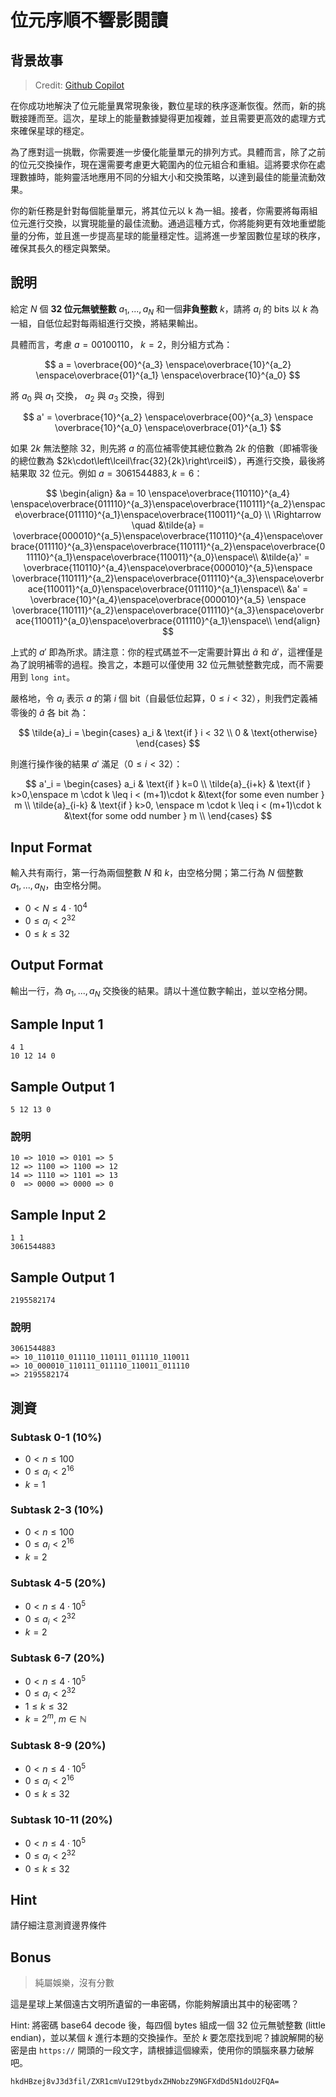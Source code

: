 # 位元序順不響影閱讀

## 背景故事

> Credit: [Github Copilot](https://github.com/features/copilot)

在你成功地解決了位元能量異常現象後，數位星球的秩序逐漸恢復。然而，新的挑戰接踵而至。這次，星球上的能量數據變得更加複雜，並且需要更高效的處理方式來確保星球的穩定。

為了應對這一挑戰，你需要進一步優化能量單元的排列方式。具體而言，除了之前的位元交換操作，現在還需要考慮更大範圍內的位元組合和重組。這將要求你在處理數據時，能夠靈活地應用不同的分組大小和交換策略，以達到最佳的能量流動效果。

你的新任務是針對每個能量單元，將其位元以 k 為一組。接者，你需要將每兩組位元進行交換，以實現能量的最佳流動。通過這種方式，你將能夠更有效地重塑能量的分佈，並且進一步提高星球的能量穩定性。這將進一步鞏固數位星球的秩序，確保其長久的穩定與繁榮。

## 說明

給定 $N$ 個 **32 位元無號整數** $a_1, ..., a_N$ 和一個**非負整數** $k$，請將 $a_i$ 的 bits 以 $k$ 為一組，自低位起對每兩組進行交換，將結果輸出。

具體而言，考慮 $a = 00100110$， $k=2$，則分組方式為：

$$
a = \overbrace{00}^{a_3} \enspace\overbrace{10}^{a_2} \enspace\overbrace{01}^{a_1} \enspace\overbrace{10}^{a_0}
$$

將 $a_0$ 與 $a_1$ 交換， $a_2$ 與 $a_3$ 交換，得到

$$
a' = \overbrace{10}^{a_2} \enspace\overbrace{00}^{a_3} \enspace \overbrace{10}^{a_0} \enspace\overbrace{01}^{a_1}
$$

如果 $2k$ 無法整除 $32$，則先將 $a$ 的高位補零使其總位數為 $2k$ 的倍數（即補零後的總位數為 $2k\cdot\left\lceil\frac{32}{2k}\right\rceil$），再進行交換，最後將結果取 $32$ 位元。例如 $a=3061544883, k=6$：

$$
\begin{align}
    &a = 10 \enspace\overbrace{110110}^{a_4} \enspace\overbrace{011110}^{a_3}\enspace\overbrace{110111}^{a_2}\enspace\overbrace{011110}^{a_1}\enspace\overbrace{110011}^{a_0} \\
    \Rightarrow \quad  &\tilde{a} =
        \overbrace{000010}^{a_5}\enspace\overbrace{110110}^{a_4}\enspace\overbrace{011110}^{a_3}\enspace\overbrace{110111}^{a_2}\enspace\overbrace{011110}^{a_1}\enspace\overbrace{110011}^{a_0}\enspace\\
    &\tilde{a}' =
        \overbrace{110110}^{a_4}\enspace\overbrace{000010}^{a_5}\enspace  \overbrace{110111}^{a_2}\enspace\overbrace{011110}^{a_3}\enspace\overbrace{110011}^{a_0}\enspace\overbrace{011110}^{a_1}\enspace\\
    &a' =
         \overbrace{10}^{a_4}\enspace\overbrace{000010}^{a_5} \enspace
         \overbrace{110111}^{a_2}\enspace\overbrace{011110}^{a_3}\enspace\overbrace{110011}^{a_0}\enspace\overbrace{011110}^{a_1}\enspace\\
\end{align}
$$

上式的 $a'$ 即為所求。請注意：你的程式碼並不一定需要計算出 $\tilde{a}$ 和 $\tilde{a}'$，這裡僅是為了說明補零的過程。換言之，本題可以僅使用 32 位元無號整數完成，而不需要用到 `long int`。

嚴格地，令 $a_i$ 表示 $a$ 的第 $i$ 個 bit（自最低位起算，$0\leq i<32$），則我們定義補零後的 $\tilde{a}$ 各 bit 為：

$$
\tilde{a}_i = \begin{cases}
    a_i & \text{if } i < 32 \\
    0 & \text{otherwise}
    \end{cases}
$$

則進行操作後的結果 $a'$ 滿足（$0\leq i < 32$）：

$$
a'_i = \begin{cases}
    a_i & \text{if } k=0 \\
    \tilde{a}_{i+k} & \text{if } k>0,\enspace  m \cdot k \leq i < (m+1)\cdot k &\text{for some even number } m \\
    \tilde{a}_{i-k} & \text{if } k>0, \enspace m \cdot k \leq i < (m+1)\cdot k &\text{for some odd number } m \\
    \end{cases}
$$

## Input Format

輸入共有兩行，第一行為兩個整數 $N$ 和 $k$，由空格分開；第二行為 $N$ 個整數 $a_1, ..., a_N$，由空格分開。

-   $0 < N \leq 4\cdot 10^4$
-   $0 \leq a_i < 2^{32}$
-   $0 \leq k \leq 32$

## Output Format

輸出一行，為 $a_1, ..., a_N$ 交換後的結果。請以十進位數字輸出，並以空格分開。

## Sample Input 1

```
4 1
10 12 14 0
```

## Sample Output 1

```
5 12 13 0
```

### 說明

```
10 => 1010 => 0101 => 5
12 => 1100 => 1100 => 12
14 => 1110 => 1101 => 13
0  => 0000 => 0000 => 0
```

## Sample Input 2

```
1 1
3061544883
```

## Sample Output 1

```
2195582174
```

### 說明

```
3061544883
=> 10_110110_011110_110111_011110_110011
=> 10_000010_110111_011110_110011_011110
=> 2195582174
```

## 測資

### Subtask 0-1 (10%)

-   $0 < n \leq 100$
-   $0\leq a_i < 2^{16}$
-   $k = 1$

### Subtask 2-3 (10%)

-   $0 < n \leq 100$
-   $0\leq a_i < 2^{16}$
-   $k = 2$

### Subtask 4-5 (20%)

-   $0 < n \leq 4\cdot 10^5$
-   $0\leq a_i < 2^{32}$
-   $k = 2$

### Subtask 6-7 (20%)

-   $0 < n \leq 4\cdot 10^5$
-   $0\leq a_i < 2^{32}$
-   $1 \leq k \leq 32$
-   $k = 2^m,\ m\in \mathbb{N}$

### Subtask 8-9 (20%)

-   $0 < n \leq 4\cdot 10^5$
-   $0\leq a_i < 2^{16}$
-   $0 \leq k \leq 32$

### Subtask 10-11 (20%)

-   $0 < n \leq 4\cdot 10^5$
-   $0\leq a_i < 2^{32}$
-   $0 \leq k \leq 32$

## Hint

請仔細注意測資邊界條件

## Bonus

> 純屬娛樂，沒有分數

這是星球上某個遠古文明所遺留的一串密碼，你能夠解讀出其中的秘密嗎？

Hint: 將密碼 base64 decode 後，每四個 bytes 組成一個 32 位元無號整數 (little endian)，並以某個 $k$ 進行本題的交換操作。至於 $k$ 要怎麼找到呢？據說解開的秘密是由 `https://` 開頭的一段文字，請根據這個線索，使用你的頭腦來暴力破解吧。

```
hkdHBzej8vJ3d3fil/ZXR1cmVuI29tbydxZHNobzZ9NGFXdDd5N1doU2FQA=
```
